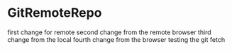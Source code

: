# GitRemoteRepo
first change for remote
second change from the remote browser
third change from the local
fourth change from the browser
testing the git fetch
